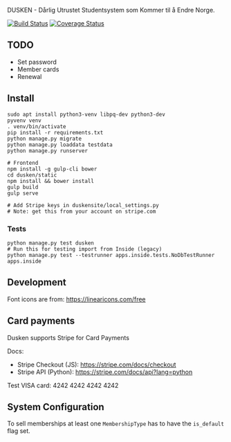 DUSKEN - Dårlig Utrustet Studentsystem som Kommer til å Endre Norge.

[![Build Status](https://travis-ci.org/edb-gjengen/dusken.svg?branch=master)](https://travis-ci.org/edb-gjengen/dusken)
[![Coverage Status](https://coveralls.io/repos/edb-gjengen/dusken/badge.svg?branch=master&service=github)](https://coveralls.io/github/edb-gjengen/dusken?branch=master)

## TODO
* Set password
* Member cards
* Renewal

## Install
    sudo apt install python3-venv libpq-dev python3-dev
    pyvenv venv
    . venv/bin/activate
    pip install -r requirements.txt
    python manage.py migrate
    python manage.py loaddata testdata
    python manage.py runserver
    
    # Frontend
    npm install -g gulp-cli bower
    cd dusken/static
    npm install && bower install
    gulp build
    gulp serve
    
    # Add Stripe keys in duskensite/local_settings.py
    # Note: get this from your account on stripe.com

### Tests

    python manage.py test dusken
    # Run this for testing import from Inside (legacy)
    python manage.py test --testrunner apps.inside.tests.NoDbTestRunner apps.inside
    
## Development
Font icons are from: https://linearicons.com/free

## Card payments
Dusken supports Stripe for Card Payments

Docs:

* Stripe Checkout (JS): https://stripe.com/docs/checkout
* Stripe API (Python): https://stripe.com/docs/api?lang=python

Test VISA card: 4242 4242 4242 4242

## System Configuration

To sell memberships at least one `MembershipType` has to have the `is_default` flag set.
